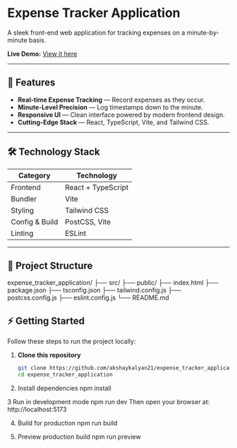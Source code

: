 # Expense Tracker Application

A sleek front-end web application for tracking expenses on a minute-by-minute basis.

**Live Demo:** [View it here](https://expense-tracker-application-kohl.vercel.app/)

---

## 🚀 Features

- **Real-time Expense Tracking** — Record expenses as they occur.  
- **Minute-Level Precision** — Log timestamps down to the minute.  
- **Responsive UI** — Clean interface powered by modern frontend design.  
- **Cutting-Edge Stack** — React, TypeScript, Vite, and Tailwind CSS.  

---

## 🛠 Technology Stack

| Category        | Technology        |
|-----------------|------------------|
| Frontend        | React + TypeScript |
| Bundler         | Vite             |
| Styling         | Tailwind CSS     |
| Config & Build  | PostCSS, Vite    |
| Linting         | ESLint           |

---

## 📂 Project Structure

expense_tracker_application/
├── src/
├── public/
├── index.html
├── package.json
├── tsconfig.json
├── tailwind.config.js
├── postcss.config.js
├── eslint.config.js
└── README.md

## ⚡ Getting Started

Follow these steps to run the project locally:

1. **Clone this repository**
   ```bash
   git clone https://github.com/akshaykalyan21/expense_tracker_application.git
   cd expense_tracker_application
2. Install dependencies
npm install

3 Run in development mode
npm run dev
Then open your browser at: http://localhost:5173

4. Build for production
npm run build

5. Preview production build
npm run preview


